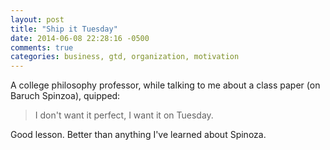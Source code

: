 ```yaml
---
layout: post
title: "Ship it Tuesday"
date: 2014-06-08 22:28:16 -0500
comments: true
categories: business, gtd, organization, motivation
---
```


A college philosophy professor, while talking to me about a class paper (on Baruch Spinzoa), quipped:

> I don't want it perfect, I want it on Tuesday.

Good lesson. Better than anything I've learned about Spinoza.